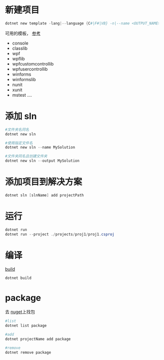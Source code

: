 # 新建项目

```powershell
dotnet new template -lang|--language {C#|F#|VB} -n|--name <OUTPUT_NAME> -f|--framework <FRAMEWORK> -o projectName
```

可用的模板， [参考](https://learn.microsoft.com/zh-cn/dotnet/core/tools/dotnet-new)

- console
- classlib
- wpf
- wpflib
- wpfcustomcontrollib
- wpfusercontrollib
- winforms
- winformslib
- nunit
- xunit
- mstest
....

# 添加 sln

```powershell
#文件夹名同名
dotnet new sln

#使用指定文件名
dotnet new sln --name MySolution

#文件夹同名且创建文件夹
dotnet new sln --output MySolution
```

# 添加项目到解决方案

```powershell
dotnet sln [slnName] add projectPath
```

# 运行

```powershell
dotnet run
dotnet run --project ./projects/proj1/proj1.csproj
```

# 编译

[build](https://learn.microsoft.com/zh-cn/dotnet/core/tools/dotnet-build)

```powershell
dotnet build
```

# package

去 [nuget](https://www.nuget.org/)上找包

```powershell
#list
dotnet list package

#add
dotnet projectName add package

#remove
dotnet remove package
```